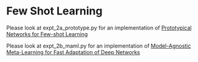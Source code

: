 # Few Shot Learning

Please look at expt_2a_prototype.py for an implementation of [Prototypical Networks for Few-shot Learning](https://arxiv.org/abs/1703.05175)

Please look at expt_2b_maml.py for an implementation of [Model-Agnostic Meta-Learning for Fast Adaptation of Deep Networks](https://arxiv.org/abs/1703.03400)
